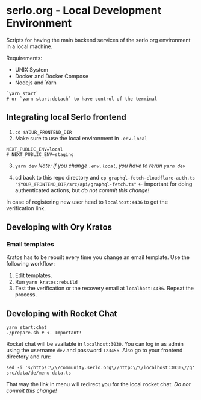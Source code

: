 # serlo.org - Local Development Environment

Scripts for having the main backend services of the serlo.org environment in a local machine.

Requirements:
- UNIX System
- Docker and Docker Compose
- Nodejs and Yarn

```
`yarn start` 
# or `yarn start:detach` to have control of the terminal
```

## Integrating local Serlo frontend

1. `cd $YOUR_FRONTEND_DIR`
2. Make sure to use the local environment in `.env.local`
```
NEXT_PUBLIC_ENV=local
# NEXT_PUBLIC_ENV=staging
```
3. `yarn dev`
   _Note: if you change `.env.local`, you have to rerun `yarn dev`_

4. cd back to this repo directory and `cp graphql-fetch-cloudflare-auth.ts "$YOUR_FRONTEND_DIR/src/api/graphql-fetch.ts"` <- important for doing authenticated actions, but _do not commit this change!_

In case of registering new user head to `localhost:4436` to get the verification link.
## Developing with Ory Kratos

### Email templates

Kratos has to be rebuilt every time you change an email template. Use the following workflow:

1. Edit templates.
2. Run `yarn kratos:rebuild`
3. Test the verification or the recovery email at `localhost:4436`. Repeat the process.

## Developing with Rocket Chat
```
yarn start:chat
./prepare.sh # <- Important!
```
Rocket chat will be available in `localhost:3030`.
You can log in as admin using the username `dev` and password `123456`.
Also go to your frontend directory and run:
```console
sed -i 's/https:\/\/community.serlo.org\//http:\/\/localhost:3030\//g' src/data/de/menu-data.ts
```
That way the link in menu will redirect you for the local rocket chat. _Do not commit this change!_
